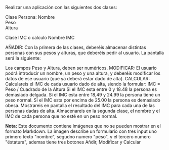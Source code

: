Realizar una aplicación con las siguientes dos clases:

Clase Persona: Nombre  
Peso  
Altura

Clase IMC o calculo Nombre IMC

AÑADIR: Con la primera de las clases, deberéis almacenar distintas personas con sus pesos y alturas, que deberéis pedir
al usuario. La pantalla será la siguiente:

Los campos Peso y Altura, deben ser numéricos. MODIFICAR: El usuario podrá introducir un nombre, un peso y una altura, y
deberéis modificar los datos de ese usuario (que ya deberá estar dado de alta). CALCULAR: Calculareis el IMC de cada
usuario dado de alta, siendo la formular: IMC = Peso / Cuadrado de la Altura Si el IMC esta entre 0 y 18.48 la persona
es demasiado delgada. Si el IMC esta entre 18,49 y 24.99 la persona tiene un peso normal. Si el IMC esta por encima de
25.00 la persona es demasiado obesa. Mostrareis en pantalla el resultado del IMC para cada una de las personas dadas de
alta. Almacenareis en la segunda clase, el nombre y el IMC de cada persona que no esté en un peso normal.

**Nota:** Este documento contiene imágenes que no se pueden mostrar en el formato Markdown. La imagen describe un
formulario con tres input uno primero texto "nombre", segudno numero "peso", y el tercero numero "ëstatura", ademas
tiene tres botones Añdir, Modificar y Calcular

